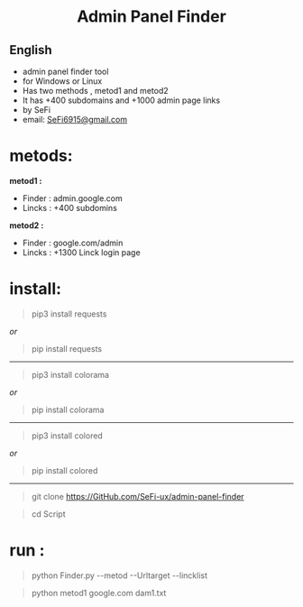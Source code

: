 <center><h1> Admin Panel Finder </h1></center>

## English
- admin panel finder tool
- for Windows or Linux
- Has two methods , metod1 and metod2
- It has +400 subdomains and +1000 admin page links
- by SeFi
- email: SeFi6915@gmail.com


# metods:

**metod1 :**

- Finder : admin.google.com
- Lincks : +400 subdomins

**metod2 :**

- Finder : google.com/admin
- Lincks : +1300 Linck login page




# install:


> pip3 install requests

*or*

> pip install requests

----------

> pip3 install colorama

*or*

> pip install colorama

----------

> pip3 install colored

*or*

> pip install colored

----------


> git clone https://GitHub.com/SeFi-ux/admin-panel-finder

>cd Script

# run : 

> python Finder.py --metod --Urltarget --lincklist

> python metod1 google.com dam1.txt
